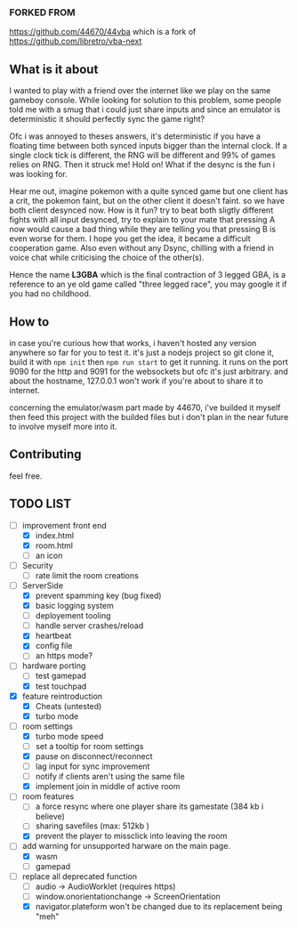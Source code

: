 ### FORKED FROM
https://github.com/44670/44vba
which is a fork of https://github.com/libretro/vba-next
## What is it about
I wanted to play with a friend over the internet like we play on the same gameboy console.
While looking for solution to this problem, some people told me with a smug that i could just share inputs 
and since an emulator is deterministic it should perfectly sync the game right?

Ofc i was annoyed to theses answers, it's deterministic if you have a floating time between both synced inputs bigger than the internal clock. If a single clock tick is different, the RNG will be different and 99% of games relies on RNG.
Then it struck me! Hold on! What if the desync is the fun i was looking for.

Hear me out, imagine pokemon with a quite synced game but one client has a crit, the pokemon faint, but on the other client it doesn't faint.
so we have both client desynced now. How is it fun? try to beat both sligtly different fights with all input desynced, try to explain to your mate
that pressing A now would cause a bad thing while they are telling you that pressing B is even worse for them.
I hope you get the idea, it became a difficult cooperation game. Also even without any Dsync, chilling with a friend in voice chat while criticising the choice of the other(s).

Hence the name **L3GBA** which is the final contraction of 3 legged GBA, is a reference to an ye old game called "three legged race", you may google it if you had no childhood.

## How to
in case you're curious how that works, i haven't hosted any version anywhere so far for you to test it.
it's just a nodejs project so git clone it, build it with ```npm init``` then ```npm run start``` to get it running.
it runs on the port 9090 for the http and 9091 for the websockets but ofc it's just arbitrary. and about the hostname, 127.0.0.1 won't work if you're about to share it to internet.

concerning the emulator/wasm part made by 44670, i've builded it myself then feed this project with the builded files but i don't plan in the near future to involve myself more into it.

## Contributing
feel free.

## TODO LIST
- [ ] improvement front end
    - [x] index.html
    - [x] room.html
    - [ ] an icon
- [ ] Security
    - [ ] rate limit the room creations
- [ ] ServerSide
    - [x] prevent spamming key (bug fixed)
    - [x] basic logging system
    - [ ] deployement tooling
    - [ ] handle server crashes/reload
    - [x] heartbeat
    - [x] config file
    - [ ] an https mode?
- [ ] hardware porting
    - [ ] test gamepad
    - [x] test touchpad
- [x] feature reintroduction
    - [x] Cheats (untested)
    - [x] turbo mode
- [ ] room settings
    - [x] turbo mode speed
    - [ ] set a tooltip for room settings
    - [x] pause on disconnect/reconnect
    - [ ] lag input for sync improvement
    - [ ] notify if clients aren't using the same file
    - [x] implement join in middle of active room
- [ ] room features
    - [ ] a force resync where one player share its gamestate (384 kb i believe)
    - [ ] sharing savefiles (max: 512kb )
    - [x] prevent the player to missclick into leaving the room
- [ ] add warning for unsupported harware on the main page.
    - [x] wasm
    - [ ] gamepad
- [ ] replace all deprecated function
    - [ ] audio -> AudioWorklet (requires https)
    - [ ] window.onorientationchange -> ScreenOrientation
    - [x] navigator.plateform won't be changed due to its replacement being "meh"
